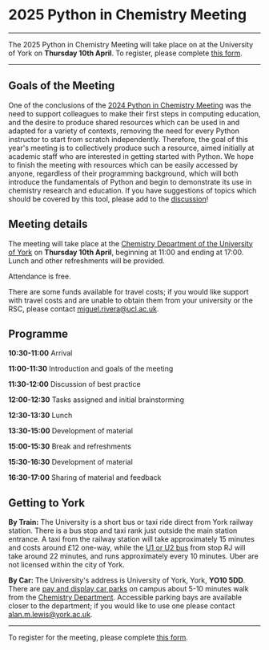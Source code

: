 # 2025 Python in Chemistry Meeting

<hr>

The 2025 Python in Chemistry Meeting will take place on at the University of York on **Thursday 10th April**. To register, please complete [this form](https://forms.gle/XneX3kRxf8QG6qpf8).

<hr>

## Goals of the Meeting

One of the conclusions of the [2024 Python in Chemistry Meeting](https://pythoninchemistry.org/state-of-teaching.html) was the need to support colleagues to make their first steps in computing education, and the desire to produce shared resources which can be used in and adapted for a variety of contexts, removing the need for every Python instructor to start from scratch independently. Therefore, the goal of this year's meeting is to collectively produce such a resource, aimed initially at academic staff who are interested in getting started with Python. We hope to finish the meeting with resources which can be easily accessed by anyone, regardless of their programming background, which will both introduce the fundamentals of Python and begin to demonstrate its use in chemistry research and education. If you have suggestions of topics which should be covered by this tool, please add to the [discussion](https://github.com/orgs/pythoninchemistry/discussions/2)!

## Meeting details

The meeting will take place at the [Chemistry Department of the University of York](https://maps.app.goo.gl/eSBT9Sa4iTawqbx97) on **Thursday 10th April**, beginning at 11:00 and ending at 17:00. Lunch and other refreshments will be provided.

Attendance is free.

[//]: # (There are limited funds available for travel costs; if you would like support with travel costs and are unable to obtain them from your university of the RSC, please contact alan.m.lewis@york.ac.uk or miguel.rivera@ucl.ac.uk.)

There are some funds available for travel costs; if you would like support with travel costs and are unable to obtain them from your university or the RSC, please contact miguel.rivera@ucl.ac.uk.

## Programme

**10:30-11:00** Arrival

**11:00-11:30** Introduction and goals of the meeting

**11:30-12:00** Discussion of best practice

**12:00-12:30** Tasks assigned and initial brainstorming

**12:30-13:30** Lunch

**13:30-15:00** Development of material

**15:00-15:30** Break and refreshments

**15:30-16:30** Development of material

**16:30-17:00** Sharing of material and feedback

## Getting to York

**By Train:** The University is a short bus or taxi ride direct from York railway station. There is a bus stop and taxi rank just outside the main station entrance. A taxi from the railway station will take approximately 15 minutes and costs around £12 one-way, while the [U1 or U2 bus](https://maps.app.goo.gl/dV1Zt1mJnxvzLykv5) from stop RJ will take around 22 minutes, and runs approximately every 10 minutes. Uber are not licensed within the city of York.

**By Car:** The University's address is University of York, York, **YO10 5DD**. There are [pay and display car parks](https://www.york.ac.uk/about/transport-maps-parking/parking/pay-and-display/) on campus about 5-10 minutes walk from the [Chemistry Department](https://maps.app.goo.gl/eSBT9Sa4iTawqbx97). Accessible parking bays are available closer to the department; if you would like to use one please contact alan.m.lewis@york.ac.uk.

<hr>

To register for the meeting, please complete [this form](https://forms.gle/XneX3kRxf8QG6qpf8). 
